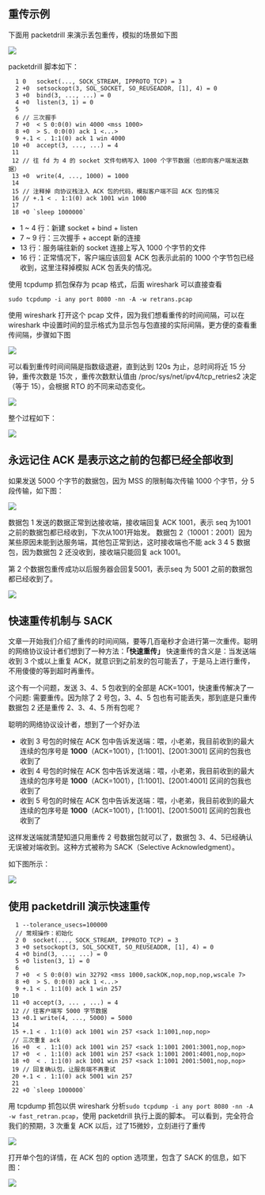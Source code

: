 ## 重传示例

下面用 packetdrill 来演示丢包重传，模拟的场景如下图

![](https://user-gold-cdn.xitu.io/2019/2/27/1692f8781a5d1b94?w=958&h=750&f=jpeg&s=80393)

packetdrill 脚本如下：

```
  1 0   socket(..., SOCK_STREAM, IPPROTO_TCP) = 3
  2 +0  setsockopt(3, SOL_SOCKET, SO_REUSEADDR, [1], 4) = 0
  3 +0  bind(3, ..., ...) = 0
  4 +0  listen(3, 1) = 0
  5
  6 // 三次握手
  7 +0  < S 0:0(0) win 4000 <mss 1000>
  8 +0  > S. 0:0(0) ack 1 <...>
  9 +.1 < . 1:1(0) ack 1 win 4000
 10 +0  accept(3, ..., ...) = 4
 11
 12 // 往 fd 为 4 的 socket 文件句柄写入 1000 个字节数据（也即向客户端发送数据）
 13 +0  write(4, ..., 1000) = 1000
 14
 15 // 注释掉 向协议栈注入 ACK 包的代码，模拟客户端不回 ACK 包的情况
 16 // +.1 < . 1:1(0) ack 1001 win 1000
 17
 18 +0 `sleep 1000000`

```

*   1 ~ 4 行：新建 socket + bind + listen
*   7 ~ 9 行：三次握手 + accept 新的连接
*   13 行：服务端往新的 socket 连接上写入 1000 个字节的文件
*   16 行：正常情况下，客户端应该回复 ACK 包表示此前的 1000 个字节包已经收到，这里注释掉模拟 ACK 包丢失的情况。

使用 tcpdump 抓包保存为 pcap 格式，后面 wireshark 可以直接查看

```
sudo tcpdump -i any port 8080 -nn -A -w retrans.pcap

```

使用 wireshark 打开这个 pcap 文件，因为我们想看重传的时间间隔，可以在 wireshark 中设置时间的显示格式为显示包与包直接的实际间隔，更方便的查看重传间隔，步骤如下图

![](https://user-gold-cdn.xitu.io/2019/2/27/1692f878200ad2d8?w=1934&h=1278&f=jpeg&s=765496)

可以看到重传时间间隔是指数级退避，直到达到 120s 为止，总时间将近 15 分钟，重传次数是 15次 ，重传次数默认值由 /proc/sys/net/ipv4/tcp\_retries2 决定（等于 15），会根据 RTO 的不同来动态变化。

![](https://user-gold-cdn.xitu.io/2019/2/27/1692f8781c8bd6d8?w=2306&h=822&f=jpeg&s=707036)

整个过程如下：

![](https://user-gold-cdn.xitu.io/2019/2/27/1692f8781adaf048?w=1656&h=1096&f=jpeg&s=230267)

## 永远记住 ACK 是表示这之前的包都已经全部收到

如果发送 5000 个字节的数据包，因为 MSS 的限制每次传输 1000 个字节，分 5 段传输，如下图：

![](https://user-gold-cdn.xitu.io/2019/2/27/1692f8781978ccc9?w=557&h=90&f=jpeg&s=14401)

数据包 1 发送的数据正常到达接收端，接收端回复 ACK 1001，表示 seq 为1001之前的数据包都已经收到，下次从1001开始发。 数据包 2（10001：2001）因为某些原因未能到达服务端，其他包正常到达，这时接收端也不能 ack 3 4 5 数据包，因为数据包 2 还没收到，接收端只能回复 ack 1001。

第 2 个数据包重传成功以后服务器会回复5001，表示seq 为 5001 之前的数据包都已经收到了。

![](https://user-gold-cdn.xitu.io/2019/2/27/1692f8782193ca90?w=532&h=843&f=jpeg&s=73549)

## 快速重传机制与 SACK

文章一开始我们介绍了重传的时间间隔，要等几百毫秒才会进行第一次重传。聪明的网络协议设计者们想到了一种方法：**「快速重传」** 快速重传的含义是：当发送端收到 3 个或以上重复 ACK，就意识到之前发的包可能丢了，于是马上进行重传，不用傻傻的等到超时再重传。

这个有一个问题，发送 3、4、5 包收到的全部是 ACK=1001，快速重传解决了一个问题: 需要重传。因为除了 2 号包，3、4、5 包也有可能丢失，那到底是只重传数据包 2 还是重传 2、3、4、5 所有包呢？

聪明的网络协议设计者，想到了一个好办法

*   收到 3 号包的时候在 ACK 包中告诉发送端：喂，小老弟，我目前收到的最大连续的包序号是 **1000**（ACK=1001），\[1:1001\]、\[2001:3001\] 区间的包我也收到了
*   收到 4 号包的时候在 ACK 包中告诉发送端：喂，小老弟，我目前收到的最大连续的包序号是 **1000**（ACK=1001），\[1:1001\]、\[2001:4001\] 区间的包我也收到了
*   收到 5 号包的时候在 ACK 包中告诉发送端：喂，小老弟，我目前收到的最大连续的包序号是 **1000**（ACK=1001），\[1:1001\]、\[2001:5001\] 区间的包我也收到了

这样发送端就清楚知道只用重传 2 号数据包就可以了，数据包 3、4、5已经确认无误被对端收到。这种方式被称为 SACK（Selective Acknowledgment）。

如下图所示：

![](https://user-gold-cdn.xitu.io/2019/2/27/1692f8785971515d?w=1428&h=1272&f=jpeg&s=228215)

## 使用 packetdrill 演示快速重传

```
  1 --tolerance_usecs=100000
  // 常规操作：初始化
  2 0  socket(..., SOCK_STREAM, IPPROTO_TCP) = 3
  3 +0 setsockopt(3, SOL_SOCKET, SO_REUSEADDR, [1], 4) = 0
  4 +0 bind(3, ..., ...) = 0
  5 +0 listen(3, 1) = 0
  6
  7 +0  < S 0:0(0) win 32792 <mss 1000,sackOK,nop,nop,nop,wscale 7>
  8 +0  > S. 0:0(0) ack 1 <...>
  9 +.1 < . 1:1(0) ack 1 win 257
 10
 11 +0 accept(3, ... , ...) = 4
 12 // 往客户端写 5000 字节数据
 13 +0.1 write(4, ..., 5000) = 5000
 14
 15 +.1 < . 1:1(0) ack 1001 win 257 <sack 1:1001,nop,nop>
 // 三次重复 ack
 16 +0  < . 1:1(0) ack 1001 win 257 <sack 1:1001 2001:3001,nop,nop>
 17 +0  < . 1:1(0) ack 1001 win 257 <sack 1:1001 2001:4001,nop,nop>
 18 +0  < . 1:1(0) ack 1001 win 257 <sack 1:1001 2001:5001,nop,nop>
 19 // 回复确认包，让服务端不再重试
 20 +.1 < . 1:1(0) ack 5001 win 257
 21
 22 +0 `sleep 1000000`

```

用 tcpdump 抓包以供 wireshark 分析`sudo tcpdump -i any port 8080 -nn -A -w fast_retran.pcap`，使用 packetdrill 执行上面的脚本。 可以看到，完全符合我们的预期，3 次重复 ACK 以后，过了15微妙，立刻进行了重传

![](https://user-gold-cdn.xitu.io/2019/2/27/1692f878595513f8?w=2184&h=630&f=jpeg&s=556134)

打开单个包的详情，在 ACK 包的 option 选项里，包含了 SACK 的信息，如下图：

![](https://user-gold-cdn.xitu.io/2019/2/27/1692f878596b44a2?w=1412&h=958&f=jpeg&s=347072)